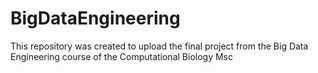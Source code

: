 # BigDataEngineering
This repository was created to upload the final project from the Big Data Engineering course of the Computational Biology Msc
